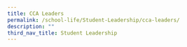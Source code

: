 ```yaml
---
title: CCA Leaders
permalink: /school-life/Student-Leadership/cca-leaders/
description: ""
third_nav_title: Student Leadership
---
```

